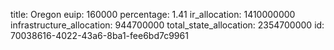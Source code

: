 title: Oregon
euip: 160000
percentage: 1.41
ir_allocation: 1410000000
infrastructure_allocation: 944700000
total_state_allocation: 2354700000
id: 70038616-4022-43a6-8ba1-fee6bd7c9961
